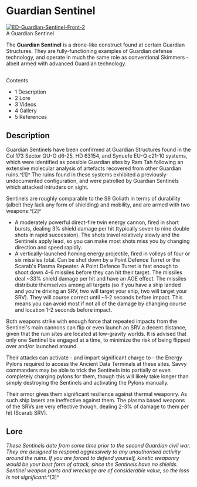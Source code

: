 # Guardian Sentinel
[![ED-Guardian-Sentinel-Front-2](https://static.wikia.nocookie.net/elite-dangerous/images/2/23/ED-Guardian-Sentinel-Front-2.png/revision/latest/scale-to-width-down/300?cb=20180313121930)](https://static.wikia.nocookie.net/elite-dangerous/images/2/23/ED-Guardian-Sentinel-Front-2.png/revision/latest?cb=20180313121930) 	 		 			 		 		 		 			
A Guardian Sentinel
 		 	 

The **Guardian Sentinel** is a drone-like construct found at certain Guardian Structures. They are fully-functioning examples of Guardian defense technology, and operate in much the same role as conventional Skimmers - albeit armed with advanced Guardian technology.

## 

Contents

- 1 Description
- 2 Lore
- 3 Videos
- 4 Gallery
- 5 References

## Description

Guardian Sentinels have been confirmed at Guardian Structures found in the Col 173 Sector QU-O d6-25, HD 63154, and Synuefe EU-Q c21-10 systems, which were identified as possible Guardian sites by Ram Tah following an extensive molecular analysis of artefacts recovered from other Guardian ruins.^[1]^ The ruins found in these systems exhibited a previously-undocumented configuration, and were patrolled by Guardian Sentinels which attacked intruders on sight.

Sentinels are roughly comparable to the S9 Goliath in terms of durability (albeit they lack any form of shielding) and mobility, and are armed with two weapons:^[2]^

- A moderately powerful direct-fire twin energy cannon, fired in short bursts, dealing 3% shield damage per hit (typically seven to nine double shots in rapid succession). The shots travel relatively slowly and the Sentinels apply lead, so you can make most shots miss you by changing direction and speed rapidly.
- A vertically-launched homing energy projectile, fired in volleys of four or six missiles total. Can be shot down by a Point Defence Turret or the Scarab's Plasma Repeater. A Point Defence Turret is fast enough to shoot down 4-6 missiles before they can hit their target. The missiles deal ~33% shield damage per hit and have an AOE effect. The missiles distribute themselves among all targets (so if you have a ship landed and you're driving an SRV, two will target your ship, two will target your SRV). They will course correct until ~1-2 seconds before impact. This means you can avoid most if not all of the damage by changing course and location 1-2 seconds before impact.

Both weapons strike with enough force that repeated impacts from the Sentinel's main cannons can flip or even launch an SRV a decent distance, given that the ruin sites are located at low-gravity worlds. It is advised that only one Sentinel be engaged at a time, to minimize the risk of being flipped over and/or launched around.

Their attacks can activate - and impart significant charge to - the Energy Pylons required to access the Ancient Data Terminals at these sites. Savvy commanders may be able to trick the Sentinels into partially or even completely charging pylons for them, though this will likely take longer than simply destroying the Sentinels and activating the Pylons manually.

Their armor gives them significant resilience against thermal weaponry. As such ship lasers are ineffective against them. The plasma based weapons of the SRVs are very effective though, dealing 2-3% of damage to them per hit (Scarab SRV).

## Lore

*These Sentinels date from some time prior to the second Guardian civil war. They are designed to respond aggressively to any unauthorised activity around the ruins. If you are forced to defend yourself, kinetic weaponry would be your best form of attack, since the Sentinels have no shields. Sentinel weapon parts and wreckage are of considerable value, so the loss is not signiﬁcant.*^[3]^